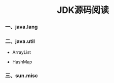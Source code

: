 # <center>JDK源码阅读</center>
### 一、java.lang



### 二、java.util

- ArrayList

- HashMap

  

### 三、sun.misc



